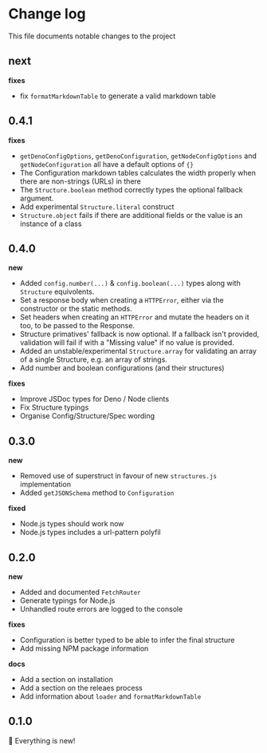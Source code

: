# Change log

This file documents notable changes to the project

## next

**fixes**

- fix `formatMarkdownTable` to generate a valid markdown table

## 0.4.1

**fixes**

- `getDenoConfigOptions`, `getDenoConfiguration`, `getNodeConfigOptions` and `getNodeConfiguration` all have a default options of `{}`
- The Configuration markdown tables calculates the width properly when there are non-strings (URLs) in there
- The `Structure.boolean` method correctly types the optional fallback argument.
- Add experimental `Structure.literal` construct
- `Structure.object` fails if there are additional fields or the value is an instance of a class

## 0.4.0

**new**

- Added `config.number(...)` & `config.boolean(...)` types along with `Structure` equivolents.
- Set a response body when creating a `HTTPError`, either via the constructor or the static methods.
- Set headers when creating an `HTTPError` and mutate the headers on it too, to be passed to the Response.
- Structure primatives' fallback is now optional. If a fallback isn't provided, validation will fail if with a "Missing value" if no value is provided.
- Added an unstable/experimental `Structure.array` for validating an array of a single Structure, e.g. an array of strings.
- Add number and boolean configurations (and their structures)

**fixes**

- Improve JSDoc types for Deno / Node clients
- Fix Structure typings
- Organise Config/Structure/Spec wording

## 0.3.0

**new**

- Removed use of superstruct in favour of new `structures.js` implementation
- Added `getJSONSchema` method to `Configuration`

**fixed**

- Node.js types should work now
- Node.js types includes a url-pattern polyfil

## 0.2.0

**new**

- Added and documented `FetchRouter`
- Generate typings for Node.js
- Unhandled route errors are logged to the console

**fixes**

- Configuration is better typed to be able to infer the final structure
- Add missing NPM package information

**docs**

- Add a section on installation
- Add a section on the releaes process
- Add information about `loader` and `formatMarkdownTable`

## 0.1.0

🎉 Everything is new!
